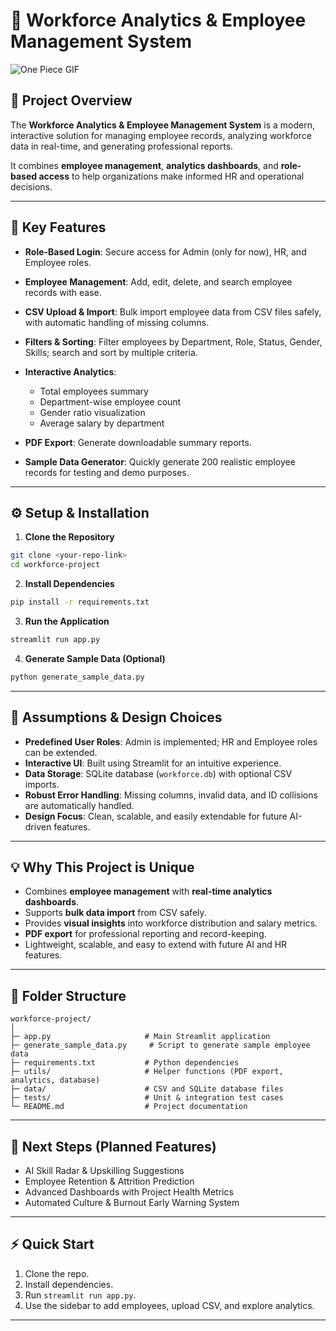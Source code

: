 # 🌟 Workforce Analytics & Employee Management System

![One Piece GIF](https://media.tenor.com/22321304.gif)

## 📌 Project Overview

The **Workforce Analytics & Employee Management System** is a modern, interactive solution for managing employee records, analyzing workforce data in real-time, and generating professional reports.

It combines **employee management**, **analytics dashboards**, and **role-based access** to help organizations make informed HR and operational decisions.

---

## 🔑 Key Features

* **Role-Based Login**: Secure access for Admin (only for now), HR, and Employee roles.
* **Employee Management**: Add, edit, delete, and search employee records with ease.
* **CSV Upload & Import**: Bulk import employee data from CSV files safely, with automatic handling of missing columns.
* **Filters & Sorting**: Filter employees by Department, Role, Status, Gender, Skills; search and sort by multiple criteria.
* **Interactive Analytics**:

  * Total employees summary
  * Department-wise employee count
  * Gender ratio visualization
  * Average salary by department
* **PDF Export**: Generate downloadable summary reports.
* **Sample Data Generator**: Quickly generate 200 realistic employee records for testing and demo purposes.

---

## ⚙️ Setup & Installation

1. **Clone the Repository**

```bash
git clone <your-repo-link>
cd workforce-project
```

2. **Install Dependencies**

```bash
pip install -r requirements.txt
```

3. **Run the Application**

```bash
streamlit run app.py
```

4. **Generate Sample Data (Optional)**

```bash
python generate_sample_data.py
```

---

## 📝 Assumptions & Design Choices

* **Predefined User Roles**: Admin is implemented; HR and Employee roles can be extended.
* **Interactive UI**: Built using Streamlit for an intuitive experience.
* **Data Storage**: SQLite database (`workforce.db`) with optional CSV imports.
* **Robust Error Handling**: Missing columns, invalid data, and ID collisions are automatically handled.
* **Design Focus**: Clean, scalable, and easily extendable for future AI-driven features.

---

## 💡 Why This Project is Unique

* Combines **employee management** with **real-time analytics dashboards**.
* Supports **bulk data import** from CSV safely.
* Provides **visual insights** into workforce distribution and salary metrics.
* **PDF export** for professional reporting and record-keeping.
* Lightweight, scalable, and easy to extend with future AI and HR features.

---

## 📁 Folder Structure

```
workforce-project/
│
├─ app.py                     # Main Streamlit application
├─ generate_sample_data.py     # Script to generate sample employee data
├─ requirements.txt           # Python dependencies
├─ utils/                     # Helper functions (PDF export, analytics, database)
├─ data/                      # CSV and SQLite database files
├─ tests/                     # Unit & integration test cases
└─ README.md                  # Project documentation
```

---

## 🚀 Next Steps (Planned Features)

* AI Skill Radar & Upskilling Suggestions
* Employee Retention & Attrition Prediction
* Advanced Dashboards with Project Health Metrics
* Automated Culture & Burnout Early Warning System

---

## ⚡ Quick Start

1. Clone the repo.
2. Install dependencies.
3. Run `streamlit run app.py`.
4. Use the sidebar to add employees, upload CSV, and explore analytics.

---

